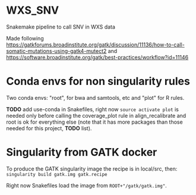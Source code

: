 # WXS_SNV
Snakemake pipeline to call SNV in WXS data

Made following 
https://gatkforums.broadinstitute.org/gatk/discussion/11136/how-to-call-somatic-mutations-using-gatk4-mutect2
and 
https://software.broadinstitute.org/gatk/best-practices/workflow?id=11146

# Conda envs for non singularity rules
Two conda envs: "root", for bwa and samtools, etc and "plot" for R rules.

**TODO** add use-conda in Snakefiles, right now `source activate plot` is needed only before calling the coverage_plot
rule in align_recalibrate and root is ok for everything else (note that it has more packages than those needed for this project, **TODO** list).

# Singularity from GATK docker

To produce the GATK singularity image the recipe is in local/src, then:
`singularity build gatk.img gatk.recipe`

Right now Snakefiles load the image from `ROOT+"/gatk/gatk.img"`.
